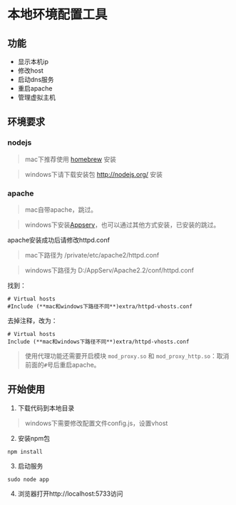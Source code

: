 # 本地环境配置工具

## 功能

* 显示本机ip
* 修改host
* 启动dns服务
* 重启apache
* 管理虚拟主机


## 环境要求

### nodejs

> mac下推荐使用 [homebrew](http://brew.sh/) 安装

> windows下请下载安装包 http://nodejs.org/ 安装

### apache

> mac自带apache，跳过。

> windows下安装[Appserv](http://www.appserv.net/)，也可以通过其他方式安装，已安装的跳过。

apache安装成功后请修改httpd.conf

> mac下路径为 /private/etc/apache2/httpd.conf

> windows下路径为 D:/AppServ/Apache2.2/conf/httpd.conf

找到：
````
# Virtual hosts
#Include (**mac和windows下路径不同**)extra/httpd-vhosts.conf
````
去掉注释，改为：
````
# Virtual hosts
Include (**mac和windows下路径不同**)extra/httpd-vhosts.conf
````

> 使用代理功能还需要开启模块 `mod_proxy.so` 和 `mod_proxy_http.so`：取消前面的`#`号后重启apache。


## 开始使用

1. 下载代码到本地目录

 > windows下需要修改配置文件config.js，设置vhost

2. 安装npm包
 ````
 npm install
 ````
3. 启动服务
 ````
 sudo node app
 ````
4. 浏览器打开http://localhost:5733访问